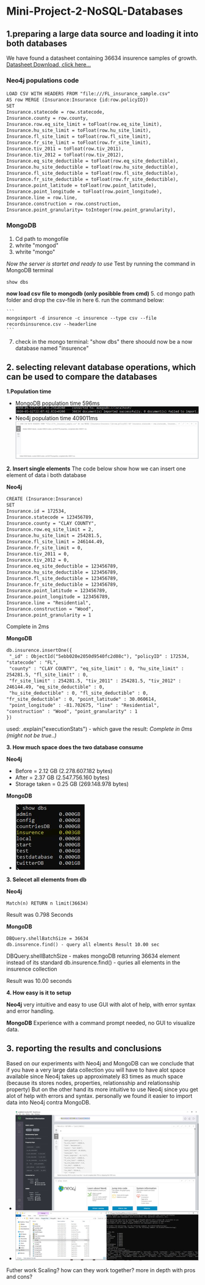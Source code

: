# Mini-Project-2-NoSQL-Databases


## 1.preparing a large data source and loading it into both databases

We have found a datasheet containing 36634 insurence samples of growth.
[Datasheet Download, click here...](https://support.spatialkey.com/spatialkey-sample-csv-data/)
### Neo4j populations code 
```
LOAD CSV WITH HEADERS FROM "file:///FL_insurance_sample.csv" 
AS row MERGE (Insurance:Insurance {id:row.policyID}) 
SET 
Insurance.statecode = row.statecode, 
Insurance.county = row.county, 
Insurance.row.eq_site_limit = toFloat(row.eq_site_limit), 
Insurance.hu_site_limit = toFloat(row.hu_site_limit), 
Insurance.fl_site_limit = toFloat(row.fl_site_limit), 
Insurance.fr_site_limit = toFloat(row.fr_site_limit), 
Insurance.tiv_2011 = toFloat(row.tiv_2011), 
Insurance.tiv_2012 = toFloat(row.tiv_2012), 
Insurance.eq_site_deductible = toFloat(row.eq_site_deductible), 
Insurance.hu_site_deductible = toFloat(row.hu_site_deductible), 
Insurance.fl_site_deductible = toFloat(row.fl_site_deductible), 
Insurance.fr_site_deductible = toFloat(row.fr_site_deductible), 
Insurance.point_latitude = toFloat(row.point_latitude), 
Insurance.point_longitude = toFloat(row.point_longitude), 
Insurance.line = row.line, 
Insurance.construction = row.construction,
Insurance.point_granularity= toInteger(row.point_granularity),
```

### MongoDB 

1. Cd path to mongofile
2. whrite "mongod" 
3. whrite "mongo" 

*Now the server is startet and ready to use*
Test by running the command in MongoDB terminal

 ```
 show dbs
 ```

**now load csv file to mongodb (only posibble from cmd)** 
5. cd mongo path folder and drop the csv-file in here
6. run the command below:
	
	```
	mongoimport -d insurence -c insurence --type csv --file recordsinsurence.csv --headerline
	```	

7. check in the mongo terminal: "show dbs" there shoould now be a now database named "insurence"

## 2. selecting relevant database operations, which can be used to compare the databases

**1.Population time**
- MongoDB population time
596ms 
![alt text](https://github.com/DunkRing/Mini-Project-2-NoSQL-Databases/blob/master/img/MongoDB%20populate%20time.JPG "Logo Title Text 1")
- Neo4j population time 
409011ms
![alt text](https://github.com/DunkRing/Mini-Project-2-NoSQL-Databases/blob/master/img/Neo4j%20UploadTime.JPG "Logo Title Text 1")


**2. Insert single elements**
The code below show how we can insert one element of data i both database 

**Neo4j**
```
CREATE (Insurance:Insurance)
SET 
Insurance.id = 172534,
Insurance.statecode = 123456789, 
Insurance.county = "CLAY COUNTY",
Insurance.row.eq_site_limit = 2,
Insurance.hu_site_limit = 254281.5,
Insurance.fl_site_limit = 246144.49,
Insurance.fr_site_limit = 0,
Insurance.tiv_2011 = 0,
Insurance.tiv_2012 = 0,
Insurance.eq_site_deductible = 123456789,
Insurance.hu_site_deductible = 123456789,
Insurance.fl_site_deductible = 123456789,
Insurance.fr_site_deductible = 123456789,
Insurance.point_latitude = 123456789,
Insurance.point_longitude = 123456789,
Insurance.line = "Residential",
Insurance.construction = "Wood",
Insurance.point_granularity = 1
```
Complete in 2ms 

**MongoDB**
```
db.insurence.insertOne({
 "_id" : ObjectId("5ebb020e2050d9540fc2d08c"), "policyID" : 172534, "statecode" : "FL", 
 "county" : "CLAY COUNTY", "eq_site_limit" : 0, "hu_site_limit" : 254281.5, "fl_site_limit" : 0,
 "fr_site_limit" : 254281.5, "tiv_2011" : 254281.5, "tiv_2012" : 246144.49, "eq_site_deductible" : 0,
 "hu_site_deductible" : 0, "fl_site_deductible" : 0, "fr_site_deductible" : 0, "point_latitude" : 30.060614, 
 "point_longitude" : -81.702675, "line" : "Residential", "construction" : "Wood", "point_granularity" : 1 
})
```
used: .explain("executionStats") - which gave the result: _Complete in 0ms (might not be true..)_

**3. How much space does the two database consume**

**Neo4j**
- Before = 2.12 GB (2.278.607.182 bytes)
- After =  2.37 GB (2.547.756.160 bytes)
- Storage taken = 0.25 GB (269.148.978 bytes)

**MongoDB**

 - ![List item](https://github.com/DunkRing/Mini-Project-2-NoSQL-Databases/blob/master/img/Mongodb%20storage%20taken%20by%20csv%20file.JPG)

**3. Selecet all elements from db**

**Neo4j** 
```
Match(n) RETURN n limit(36634) 
```
Result was 0.798 Seconds

**MongoDB** 
```
DBQuery.shellBatchSize = 36634
db.insurence.find() - query all elments Result 10.00 sec
```
DBQuery.shellBatchSize - makes mongoDB retunring 36634 element instead of its standard
db.insurence.find() - quries all elements in the insurence collection

Result was 10.00 seconds

**4. How easy is it to setup**

**Neo4j**
very intuitive and easy to use GUI with alot of help, with error syntax and error handling.

**MongoDB**
Experience with a command prompt needed, no GUI to visualize data.
## 3. reporting the results and conclusions
Based on our experiments with Neo4j and MongoDB can we conclude that if you have a very large data collection you will have to have alot space available since Neo4j takes up approximately 83 times as much space (because its stores nodes, properties, relationsship and relationsship property)
But on the other hand its more intuitive to use Neo4j since you get alot of help with errors and syntax.
personally we found it easier to import data into Neo4j contra MongoDB.

 - ![List item](https://github.com/DunkRing/Mini-Project-2-NoSQL-Databases/blob/master/img/ashjdsfhasdfhds.JPG)
 - ![List item](https://github.com/DunkRing/Mini-Project-2-NoSQL-Databases/blob/master/img/khdgjsdfa.JPG)
 
 
 
 
 
 
 
 Futher work
 Scaling? how can they work together? more in depth with pros and cons?
